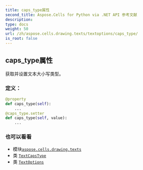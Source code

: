```yaml
---
title: caps_type属性
second_title: Aspose.Cells for Python via .NET API 参考文献
description:
type: docs
weight: 50
url: /zh/aspose.cells.drawing.texts/textoptions/caps_type/
is_root: false
---
```

## caps_type属性

获取并设置文本大小写类型。
### 定义：
```python
@property
def caps_type(self):
    ...
@caps_type.setter
def caps_type(self, value):
    ...
```

### 也可以看看
* 模块[`aspose.cells.drawing.texts`](../../)
* 类 [`TextCapsType`](/cells/python-net/zh/aspose.cells/textcapstype)
* 类 [`TextOptions`](/cells/python-net/zh/aspose.cells.drawing.texts/textoptions)
